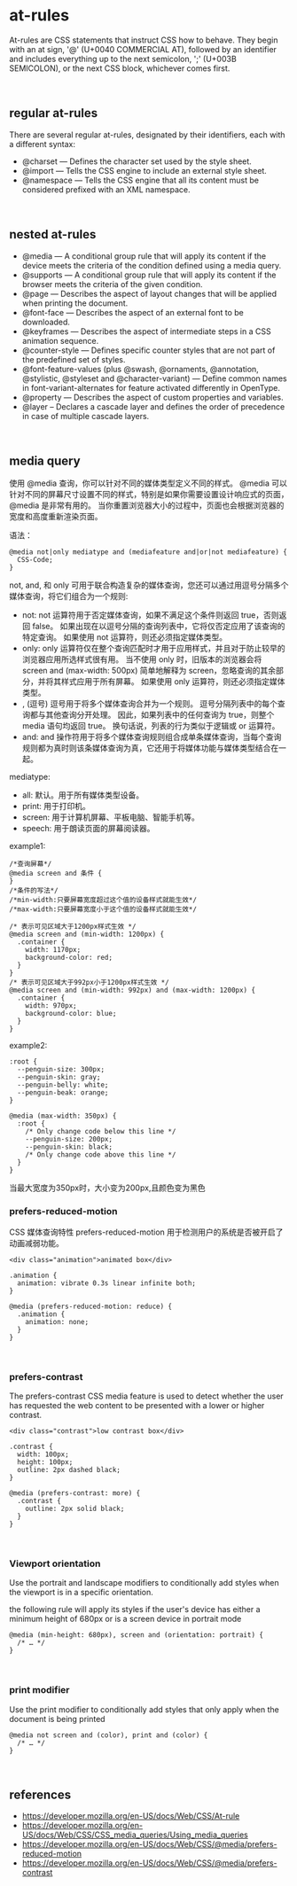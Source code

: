 # at-rules
At-rules are CSS statements that instruct CSS how to behave. 
They begin with an at sign, '@' (U+0040 COMMERCIAL AT), 
followed by an identifier and includes everything up to the next semicolon, ';' (U+003B SEMICOLON), or the next CSS block, whichever comes first.

<br>

## regular at-rules
There are several regular at-rules, designated by their identifiers, each with a different syntax:
- @charset — Defines the character set used by the style sheet.
- @import — Tells the CSS engine to include an external style sheet.
- @namespace — Tells the CSS engine that all its content must be considered prefixed with an XML namespace.

<br>

## nested at-rules
- @media — A conditional group rule that will apply its content if the device meets the criteria of the condition defined using a media query.
- @supports — A conditional group rule that will apply its content if the browser meets the criteria of the given condition.
- @page — Describes the aspect of layout changes that will be applied when printing the document.
- @font-face — Describes the aspect of an external font to be downloaded.
- @keyframes — Describes the aspect of intermediate steps in a CSS animation sequence.
- @counter-style — Defines specific counter styles that are not part of the predefined set of styles.
- @font-feature-values (plus @swash, @ornaments, @annotation, @stylistic, @styleset and @character-variant) — Define common names in font-variant-alternates for feature activated differently in OpenType.
- @property — Describes the aspect of custom properties and variables.
- @layer – Declares a cascade layer and defines the order of precedence in case of multiple cascade layers.

<br>

## media query
使用 @media 查询，你可以针对不同的媒体类型定义不同的样式。
@media 可以针对不同的屏幕尺寸设置不同的样式，特别是如果你需要设置设计响应式的页面，@media 是非常有用的。
当你重置浏览器大小的过程中，页面也会根据浏览器的宽度和高度重新渲染页面。

语法：
```
@media not|only mediatype and (mediafeature and|or|not mediafeature) {
  CSS-Code;
}
```

not, and, 和 only 可用于联合构造复杂的媒体查询，您还可以通过用逗号分隔多个媒体查询，将它们组合为一个规则:
- not: not 运算符用于否定媒体查询，如果不满足这个条件则返回 true，否则返回 false。 如果出现在以逗号分隔的查询列表中，它将仅否定应用了该查询的特定查询。 如果使用 not 运算符，则还必须指定媒体类型。
- only: only 运算符仅在整个查询匹配时才用于应用样式，并且对于防止较早的浏览器应用所选样式很有用。 当不使用 only 时，旧版本的浏览器会将 screen and (max-width: 500px) 简单地解释为 screen，忽略查询的其余部分，并将其样式应用于所有屏幕。 如果使用 only 运算符，则还必须指定媒体类型。
- , (逗号) 逗号用于将多个媒体查询合并为一个规则。 逗号分隔列表中的每个查询都与其他查询分开处理。 因此，如果列表中的任何查询为 true，则整个 media 语句均返回 true。 换句话说，列表的行为类似于逻辑或 or 运算符。
- and: and 操作符用于将多个媒体查询规则组合成单条媒体查询，当每个查询规则都为真时则该条媒体查询为真，它还用于将媒体功能与媒体类型结合在一起。

mediatype:
- all: 默认。用于所有媒体类型设备。
- print: 用于打印机。
- screen:	用于计算机屏幕、平板电脑、智能手机等。
- speech:	用于朗读页面的屏幕阅读器。

example1:
```
/*查询屏幕*/
@media screen and 条件 {
}
/*条件的写法*/
/*min-width:只要屏幕宽度超过这个值的设备样式就能生效*/
/*max-width:只要屏幕宽度小于这个值的设备样式就能生效*/

/* 表示可见区域大于1200px样式生效 */
@media screen and (min-width: 1200px) {
  .container {
    width: 1170px;
    background-color: red;
  }
}
/* 表示可见区域大于992px小于1200px样式生效 */
@media screen and (min-width: 992px) and (max-width: 1200px) {
  .container {
    width: 970px;
    background-color: blue;
  }
}
```

example2:
```
:root {
  --penguin-size: 300px;
  --penguin-skin: gray;
  --penguin-belly: white;
  --penguin-beak: orange;
}

@media (max-width: 350px) {
  :root {
    /* Only change code below this line */
    --penguin-size: 200px;
    --penguin-skin: black;
    /* Only change code above this line */
  }
}
```
当最大宽度为350px时，大小变为200px,且颜色变为黑色

### prefers-reduced-motion
CSS 媒体查询特性 prefers-reduced-motion 用于检测用户的系统是否被开启了动画减弱功能。
```
<div class="animation">animated box</div>

.animation {
  animation: vibrate 0.3s linear infinite both;
}

@media (prefers-reduced-motion: reduce) {
  .animation {
    animation: none;
  }
}
```

<br>

### prefers-contrast
The prefers-contrast CSS media feature is used to detect 
whether the user has requested the web content to be presented with a lower or higher contrast.
```
<div class="contrast">low contrast box</div>

.contrast {
  width: 100px;
  height: 100px;
  outline: 2px dashed black;
}

@media (prefers-contrast: more) {
  .contrast {
    outline: 2px solid black;
  }
}
```

<br>

### Viewport orientation
Use the portrait and landscape modifiers to conditionally add styles when the viewport is in a specific orientation.

the following rule will apply its styles if the user's device has either a minimum height of 680px or is a screen device in portrait mode
```
@media (min-height: 680px), screen and (orientation: portrait) {
  /* … */
}
```

<br>

### print modifier
Use the print modifier to conditionally add styles that only apply when the document is being printed
```
@media not screen and (color), print and (color) {
  /* … */
}
```

<br>

## references
- https://developer.mozilla.org/en-US/docs/Web/CSS/At-rule
- https://developer.mozilla.org/en-US/docs/Web/CSS/CSS_media_queries/Using_media_queries
- https://developer.mozilla.org/en-US/docs/Web/CSS/@media/prefers-reduced-motion
- https://developer.mozilla.org/en-US/docs/Web/CSS/@media/prefers-contrast